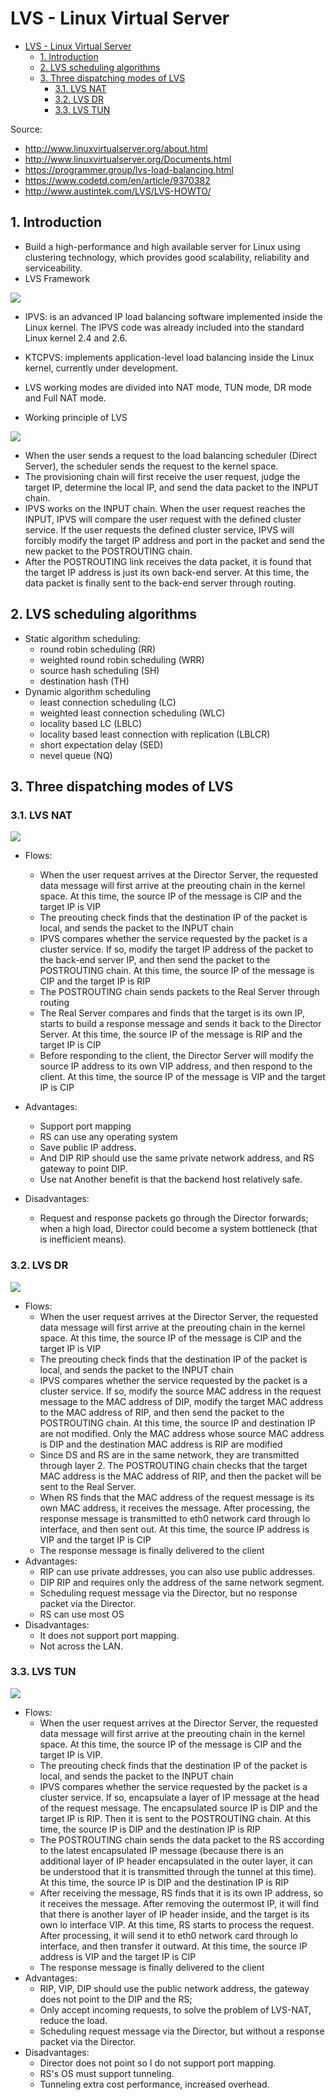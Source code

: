 # LVS - Linux Virtual Server

- [LVS - Linux Virtual Server](#lvs---linux-virtual-server)
  - [1. Introduction](#1-introduction)
  - [2. LVS scheduling algorithms](#2-lvs-scheduling-algorithms)
  - [3. Three dispatching modes of LVS](#3-three-dispatching-modes-of-lvs)
    - [3.1. LVS NAT](#31-lvs-nat)
    - [3.2. LVS DR](#32-lvs-dr)
    - [3.3. LVS TUN](#33-lvs-tun)

Source:

- <http://www.linuxvirtualserver.org/about.html>
- <http://www.linuxvirtualserver.org/Documents.html>
- <https://programmer.group/lvs-load-balancing.html>
- <https://www.codetd.com/en/article/9370382>
- <http://www.austintek.com/LVS/LVS-HOWTO/>

## 1. Introduction

- Build a high-performance and high available server for Linux using clustering technology, which provides good scalability, reliability and serviceability.
- LVS Framework

![](http://www.linuxvirtualserver.org/lvs_framework.jpg)

- IPVS: is an advanced IP load balancing software implemented inside the Linux kernel. The IPVS code was already included into the standard Linux kernel 2.4 and 2.6.
- KTCPVS: implements application-level load balancing inside the Linux kernel, currently under development.

- LVS working modes are divided into NAT mode, TUN mode, DR mode and Full NAT mode.
- Working principle of LVS

![](https://programmer.group/images/article/baee7a4c35abb85aa97718cb27494e34.jpg)

- When the user sends a request to the load balancing scheduler (Direct Server), the scheduler sends the request to the kernel space.
- The provisioning chain will first receive the user request, judge the target IP, determine the local IP, and send the data packet to the INPUT chain.
- IPVS works on the INPUT chain. When the user request reaches the INPUT, IPVS will compare the user request with the defined cluster service. If the user requests the defined cluster service, IPVS will forcibly modify the target IP address and port in the packet and send the new packet to the POSTROUTING chain.
- After the POSTROUTING link receives the data packet, it is found that the target IP address is just its own back-end server. At this time, the data packet is finally sent to the back-end server through routing.

## 2. LVS scheduling algorithms

- Static algorithm scheduling:
  - round robin scheduling (RR)
  - weighted round robin scheduling (WRR)
  - source hash scheduling (SH)
  - destination hash (TH)
- Dynamic algorithm scheduling
  - least connection scheduling (LC)
  - weighted least connection scheduling (WLC)
  - locality based LC (LBLC)
  - locality based least connection with replication (LBLCR)
  - short expectation delay (SED)
  - nevel queue (NQ)

## 3. Three dispatching modes of LVS

### 3.1. LVS NAT

![](https://programmer.group/images/article/d861020b9a5606cf64c62e6429b6937f.jpg)

- Flows:

  - When the user request arrives at the Director Server, the requested data message will first arrive at the preouting chain in the kernel space. At this time, the source IP of the message is CIP and the target IP is VIP
  - The preouting check finds that the destination IP of the packet is local, and sends the packet to the INPUT chain
  - IPVS compares whether the service requested by the packet is a cluster service. If so, modify the target IP address of the packet to the back-end server IP, and then send the packet to the POSTROUTING chain. At this time, the source IP of the message is CIP and the target IP is RIP
  - The POSTROUTING chain sends packets to the Real Server through routing
  - The Real Server compares and finds that the target is its own IP, starts to build a response message and sends it back to the Director Server. At this time, the source IP of the message is RIP and the target IP is CIP
  - Before responding to the client, the Director Server will modify the source IP address to its own VIP address, and then respond to the client. At this time, the source IP of the message is VIP and the target IP is CIP

- Advantages:
  - Support port mapping
  - RS can use any operating system
  - Save public IP address.
  - And DIP RIP should use the same private network address, and RS gateway to point DIP.
  - Use nat Another benefit is that the backend host relatively safe.
- Disadvantages:
  - Request and response packets go through the Director forwards; when a high load, Director could become a system bottleneck (that is inefficient means).

### 3.2. LVS DR

![](https://programmer.group/images/article/d923f0f6bd8fe876afd989646fa2f411.jpg)

- Flows:
  - When the user request arrives at the Director Server, the requested data message will first arrive at the preouting chain in the kernel space. At this time, the source IP of the message is CIP and the target IP is VIP
  - The preouting check finds that the destination IP of the packet is local, and sends the packet to the INPUT chain
  - IPVS compares whether the service requested by the packet is a cluster service. If so, modify the source MAC address in the request message to the MAC address of DIP, modify the target MAC address to the MAC address of RIP, and then send the packet to the POSTROUTING chain. At this time, the source IP and destination IP are not modified. Only the MAC address whose source MAC address is DIP and the destination MAC address is RIP are modified
  - Since DS and RS are in the same network, they are transmitted through layer 2. The POSTROUTING chain checks that the target MAC address is the MAC address of RIP, and then the packet will be sent to the Real Server.
  - When RS finds that the MAC address of the request message is its own MAC address, it receives the message. After processing, the response message is transmitted to eth0 network card through lo interface, and then sent out. At this time, the source IP address is VIP and the target IP is CIP
  - The response message is finally delivered to the client
- Advantages:
  - RIP can use private addresses, you can also use public addresses.
  - DIP RIP and requires only the address of the same network segment.
  - Scheduling request message via the Director, but no response packet via the Director.
  - RS can use most OS
- Disadvantages:
  - It does not support port mapping.
  - Not across the LAN.

### 3.3. LVS TUN

![](https://programmer.group/images/article/cda100ed429579984caece170cafb845.jpg)

- Flows:
  - When the user request arrives at the Director Server, the requested data message will first arrive at the preouting chain in the kernel space. At this time, the source IP of the message is CIP and the target IP is VIP.
  - The preouting check finds that the destination IP of the packet is local, and sends the packet to the INPUT chain
  - IPVS compares whether the service requested by the packet is a cluster service. If so, encapsulate a layer of IP message at the head of the request message. The encapsulated source IP is DIP and the target IP is RIP. Then it is sent to the POSTROUTING chain. At this time, the source IP is DIP and the destination IP is RIP
  - The POSTROUTING chain sends the data packet to the RS according to the latest encapsulated IP message (because there is an additional layer of IP header encapsulated in the outer layer, it can be understood that it is transmitted through the tunnel at this time). At this time, the source IP is DIP and the destination IP is RIP
  - After receiving the message, RS finds that it is its own IP address, so it receives the message. After removing the outermost IP, it will find that there is another layer of IP header inside, and the target is its own lo interface VIP. At this time, RS starts to process the request. After processing, it will send it to eth0 network card through lo interface, and then transfer it outward. At this time, the source IP address is VIP and the target IP is CIP
  - The response message is finally delivered to the client
- Advantages:
  - RIP, VIP, DIP should use the public network address, the gateway does not point to the DIP and the RS;
  - Only accept incoming requests, to solve the problem of LVS-NAT, reduce the load.
  - Scheduling request message via the Director, but without a response packet via the Director.
- Disadvantages:
  - Director does not point so I do not support port mapping.
  - RS's OS must support tunneling.
  - Tunneling extra cost performance, increased overhead.
